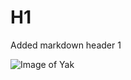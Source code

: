 # H1

Added markdown header 1

![Image of Yak](https://m.media-amazon.com/images/I/71BQqN5d7XL.jpg)


